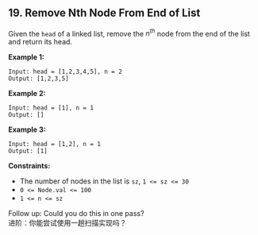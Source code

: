 ## 19. Remove Nth Node From End of List



Given the `head` of a linked list, remove the $n^{th}$ node from the end of the list and return its head.  


__Example 1:__  
```
Input: head = [1,2,3,4,5], n = 2
Output: [1,2,3,5]
```


__Example 2:__  
```
Input: head = [1], n = 1
Output: []
```


__Example 3:__
```
Input: head = [1,2], n = 1
Output: [1]
```



__Constraints:__
* The number of nodes in the list is `sz`, `1 <= sz <= 30`
* `0 <= Node.val <= 100`
* `1 <= n <= sz`




Follow up: Could you do this in one pass?  
进阶：你能尝试使用一趟扫描实现吗？  

